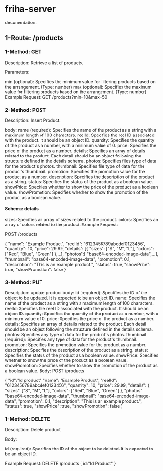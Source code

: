 # friha-server
decumentation:
## 1-Route: /products

### 1-Method: GET

Description: Retrieve a list of products.

Parameters:

min (optional): Specifies the minimum value for filtering products based on the arrangement. (Type: number)
max (optional): Specifies the maximum value for filtering products based on the arrangement. (Type: number)
Example Request:
GET /products?min=10&max=50

### 2-Method: POST

Description: Insert Product.

body:
name (required): Specifies the name of the product as a string with a maximum length of 100 characters.
reelId: Specifies the reel ID associated with the product. It should be an object ID.
quantity: Specifies the quantity of the product as a number, with a minimum value of 0.
price: Specifies the price of the product as a number.
details: Specifies an array of details related to the product. Each detail should be an object following the structure defined in the details schema.
photos: Specifies files type of data for the product's photos.
thumbnail: Specifies file type of data for the product's thumbnail.
promotion: Specifies the promotion value for the product as a number.
description: Specifies the description of the product as a string.
status: Specifies the status of the product as a boolean value.
showPrice: Specifies whether to show the price of the product as a boolean value.
showPromotion: Specifies whether to show the promotion of the product as a boolean value.
#### Schema: details
sizes: Specifies an array of sizes related to the product.
colors: Specifies an array of colors related to the product.
Example Request:

POST /products

{
  "name": "Example Product",
  "reelId": "6123456789abcdef0123456",
  "quantity": 10,
  "price": 29.99,
  "details": [{
    "sizes": ["S", "M", "L"],
    "colors": ["Red", "Blue", "Green"]
  },...],
  "photos":[ "base64-encoded-image-data",...],
  "thumbnail": "base64-encoded-image-data",
  "promotion": 0.1,
  "description": "This is an example product.",
  "status": true,
  "showPrice": true,
  "showPromotion": false
}
### 3-Method: PUT
Description: update product
body:
id (required): Specifies the ID of the object to be updated. It is expected to be an object ID.
name: Specifies the name of the product as a string with a maximum length of 100 characters.
reelId: Specifies the reel ID associated with the product. It should be an object ID.
quantity: Specifies the quantity of the product as a number, with a minimum value of 0.
price: Specifies the price of the product as a number.
details: Specifies an array of details related to the product. Each detail should be an object following the structure defined in the details schema.
photos: Specifies any type of data for the product's photos.
thumbnail (required): Specifies any type of data for the product's thumbnail.
promotion: Specifies the promotion value for the product as a number.
description: Specifies the description of the product as a string.
status: Specifies the status of the product as a boolean value.
showPrice: Specifies whether to show the price of the product as a boolean value.
showPromotion: Specifies whether to show the promotion of the product as a boolean value.
Body:
POST /products

{
  "id":"Id product"
  "name": "Example Product",
  "reelId": "6123456789abcdef0123456",
  "quantity": 10,
  "price": 29.99,
  "details": {
    "sizes": ["S", "M", "L"],
    "colors": ["Red", "Blue", "Green"]
  },
  "photos": "base64-encoded-image-data",
  "thumbnail": "base64-encoded-image-data",
  "promotion": 0.1,
  "description": "This is an example product.",
  "status": true,
  "showPrice": true,
  "showPromotion": false
}


### 1-Method: DELETE

Description: Delete product.

Body:

id (required): Specifies the ID of the object to be deleted. It is expected to be an object ID.

Example Request:
DELETE /products
{
id:"Id Product"
}


